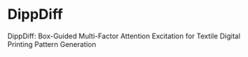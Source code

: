 # DippDiff
DippDiff: Box-Guided Multi-Factor Attention Excitation for Textile Digital Printing Pattern Generation
